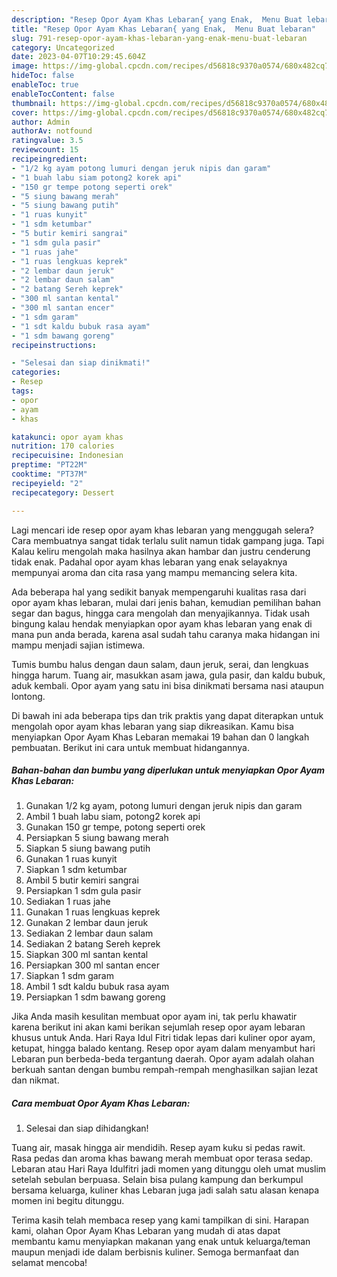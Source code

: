 ```yaml
---
description: "Resep Opor Ayam Khas Lebaran{ yang Enak,  Menu Buat lebaran"
title: "Resep Opor Ayam Khas Lebaran{ yang Enak,  Menu Buat lebaran"
slug: 791-resep-opor-ayam-khas-lebaran-yang-enak-menu-buat-lebaran
category: Uncategorized
date: 2023-04-07T10:29:45.604Z
image: https://img-global.cpcdn.com/recipes/d56818c9370a0574/680x482cq70/opor-ayam-khas-lebaran-foto-resep-utama.jpg
hideToc: false
enableToc: true
enableTocContent: false
thumbnail: https://img-global.cpcdn.com/recipes/d56818c9370a0574/680x482cq70/opor-ayam-khas-lebaran-foto-resep-utama.jpg
cover: https://img-global.cpcdn.com/recipes/d56818c9370a0574/680x482cq70/opor-ayam-khas-lebaran-foto-resep-utama.jpg
author: Admin
authorAv: notfound
ratingvalue: 3.5
reviewcount: 15
recipeingredient:
- "1/2 kg ayam potong lumuri dengan jeruk nipis dan garam"
- "1 buah labu siam potong2 korek api"
- "150 gr tempe potong seperti orek"
- "5 siung bawang merah"
- "5 siung bawang putih"
- "1 ruas kunyit"
- "1 sdm ketumbar"
- "5 butir kemiri sangrai"
- "1 sdm gula pasir"
- "1 ruas jahe"
- "1 ruas lengkuas keprek"
- "2 lembar daun jeruk"
- "2 lembar daun salam"
- "2 batang Sereh keprek"
- "300 ml santan kental"
- "300 ml santan encer"
- "1 sdm garam"
- "1 sdt kaldu bubuk rasa ayam"
- "1 sdm bawang goreng"
recipeinstructions:

- "Selesai dan siap dinikmati!"
categories:
- Resep
tags:
- opor
- ayam
- khas

katakunci: opor ayam khas 
nutrition: 170 calories
recipecuisine: Indonesian
preptime: "PT22M"
cooktime: "PT37M"
recipeyield: "2"
recipecategory: Dessert

---
```



Lagi mencari ide resep opor ayam khas lebaran yang menggugah selera? Cara membuatnya sangat tidak terlalu sulit namun tidak gampang juga. Tapi Kalau keliru mengolah maka hasilnya akan hambar dan justru cenderung tidak enak. Padahal opor ayam khas lebaran yang enak selayaknya mempunyai aroma dan cita rasa yang mampu memancing selera kita.


Ada beberapa hal yang sedikit banyak mempengaruhi kualitas rasa dari opor ayam khas lebaran, mulai dari jenis bahan, kemudian pemilihan bahan segar dan bagus, hingga cara mengolah dan menyajikannya. Tidak usah bingung kalau hendak menyiapkan opor ayam khas lebaran yang enak di mana pun anda berada, karena asal sudah tahu caranya maka hidangan ini mampu menjadi sajian istimewa.

Tumis bumbu halus dengan daun salam, daun jeruk, serai, dan lengkuas hingga harum. Tuang air, masukkan asam jawa, gula pasir, dan kaldu bubuk, aduk kembali. Opor ayam yang satu ini bisa dinikmati bersama nasi ataupun lontong.


Di bawah ini ada beberapa tips dan trik praktis yang dapat diterapkan untuk mengolah opor ayam khas lebaran yang siap dikreasikan. Kamu bisa menyiapkan Opor Ayam Khas Lebaran memakai 19 bahan dan 0 langkah pembuatan. Berikut ini cara untuk membuat hidangannya.

<!--inarticleads1-->

##### Bahan-bahan dan bumbu yang diperlukan untuk menyiapkan Opor Ayam Khas Lebaran:

1. Gunakan 1/2 kg ayam, potong lumuri dengan jeruk nipis dan garam
1. Ambil 1 buah labu siam, potong2 korek api
1. Gunakan 150 gr tempe, potong seperti orek
1. Persiapkan 5 siung bawang merah
1. Siapkan 5 siung bawang putih
1. Gunakan 1 ruas kunyit
1. Siapkan 1 sdm ketumbar
1. Ambil 5 butir kemiri sangrai
1. Persiapkan 1 sdm gula pasir
1. Sediakan 1 ruas jahe
1. Gunakan 1 ruas lengkuas keprek
1. Gunakan 2 lembar daun jeruk
1. Sediakan 2 lembar daun salam
1. Sediakan 2 batang Sereh keprek
1. Siapkan 300 ml santan kental
1. Persiapkan 300 ml santan encer
1. Siapkan 1 sdm garam
1. Ambil 1 sdt kaldu bubuk rasa ayam
1. Persiapkan 1 sdm bawang goreng


Jika Anda masih kesulitan membuat opor ayam ini, tak perlu khawatir karena berikut ini akan kami berikan sejumlah resep opor ayam lebaran khusus untuk Anda. Hari Raya Idul Fitri tidak lepas dari kuliner opor ayam, ketupat, hingga balado kentang. Resep opor ayam dalam menyambut hari Lebaran pun berbeda-beda tergantung daerah. Opor ayam adalah olahan berkuah santan dengan bumbu rempah-rempah menghasilkan sajian lezat dan nikmat. 

<!--inarticleads2-->

##### Cara membuat Opor Ayam Khas Lebaran:


1. Selesai dan siap dihidangkan!

Tuang air, masak hingga air mendidih. Resep ayam kuku si pedas rawit. Rasa pedas dan aroma khas bawang merah membuat opor terasa sedap. Lebaran atau Hari Raya Idulfitri jadi momen yang ditunggu oleh umat muslim setelah sebulan berpuasa. Selain bisa pulang kampung dan berkumpul bersama keluarga, kuliner khas Lebaran juga jadi salah satu alasan kenapa momen ini begitu ditunggu. 

Terima kasih telah membaca resep yang kami tampilkan di sini. Harapan kami, olahan Opor Ayam Khas Lebaran yang mudah di atas dapat membantu kamu menyiapkan makanan yang enak untuk keluarga/teman maupun menjadi ide dalam berbisnis kuliner. Semoga bermanfaat dan selamat mencoba!
